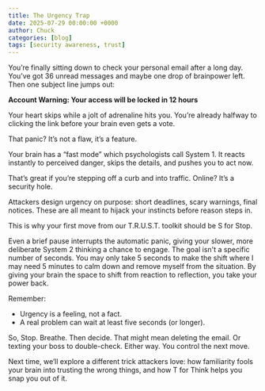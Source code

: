 ```yaml
---
title: The Urgency Trap
date: 2025-07-29 00:00:00 +0000
author: Chuck
categories: [blog]
tags: [security awareness, trust]
---
```


You’re finally sitting down to check your personal email after a long day. You’ve got 36 unread messages and maybe one drop of brainpower left. Then one subject line jumps out:

**Account Warning: Your access will be locked in 12 hours**

Your heart skips while a jolt of adrenaline hits you. You’re already halfway to clicking the link before your brain even gets a vote.

That panic? It’s not a flaw, it’s a feature.

Your brain has a “fast mode” which psychologists call System 1. It reacts instantly to perceived danger, skips the details, and pushes you to act now.

That’s great if you’re stepping off a curb and into traffic. Online? It’s a security hole.

Attackers design urgency on purpose: short deadlines, scary warnings, final notices. These are all meant to hijack your instincts before reason steps in.

This is why your first move from our T.R.U.S.T. toolkit should be S for Stop.

Even a brief pause interrupts the automatic panic, giving your slower, more deliberate System 2 thinking a chance to engage. The goal isn't a specific number of seconds. You may only take 5 seconds to make the shift where I may need 5 minutes to calm down and remove myself from the situation. By giving your brain the space to shift from reaction to reflection, you take your power back.

Remember:

- Urgency is a feeling, not a fact.
- A real problem can wait at least five seconds (or longer).

So, Stop. Breathe. Then decide.
That might mean deleting the email.
Or texting your boss to double-check.
Either way. You control the next move.

Next time, we’ll explore a different trick attackers love: how familiarity fools your brain into trusting the wrong things, and how T for Think helps you snap you out of it.
